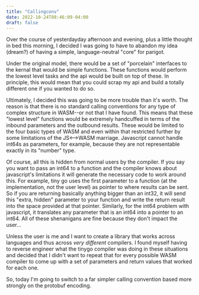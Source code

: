 ```yaml
---
title: "Callingconv"
date: 2022-10-24T08:46:09-04:00
draft: false
---
```

Over the course of yesterdayday afternoon and evening,
plus a little thought in bed this morning, I decided I was
going to have to abandon my idea (dream?) of having a simple,
language-neutral "core" for parigot.  

Under the original model, there would be a set of "porcelain" interfaces
to the kernal that would be simple functions.  These functions
would perform the lowest level tasks and the api would be built 
on top of these.  In principle, this would mean that you could scrap
my api and build a totally different one if you wanted to do so.

Ultimately, I decided this was going to be more trouble than it's worth. The reason is
that there is no standard calling conventions for any type of complex structure
in WASM--or not that I have found.  This means that these "lowest level"
functions would be extremely handcuffed in terms of the inbound parameters
and the outbound results.  These would be limited to the four basic
types of WASM and even within that restricted further by some limitations
of the JS<-->WASM marriage. Javascript cannot handle int64s as parameters, for
example, because they are not representable exactly in its "number" type.

Of course, all this is hidden from normal users by the compiler.  If you say you want to
pass an int64 to a function and the compiler knows about javascript's limitations it will generate
the necessary code to work around this. For example, tiny go uses the first parameter to a function
(at the implementation, not the user level)  as pointer to where results can be sent.  So if you are 
returning basically anything bigger than an int32, it will send this "extra, hidden" parameter
to your function and write the return result into the space provided at that pointer.
Similarly, for the int64 problem with javascript, it translates any parameter that is an int64 into
a pointer to an int64.  All of these shenanigans are fine because they don't impact the user...

Unless the user is me and I want to create a library that works across languages
and thus across _very different_ compilers.  I found myself having to reverse engineer what
the tinygo compiler was doing in these situations and decided that I didn't want to repeat that
for every possible WASM compiler to come up with a set of parameters and return
values that worked for each one.  

So, today I'm going to switch to a far simpler calling convention
based more strongly on the protobuf encoding.
